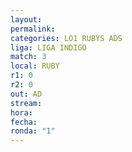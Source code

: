 ```yaml
---
layout: 
permalink: 
categories: LO1 RUBYS ADS
liga: LIGA INDIGO
match: 3
local: RUBY
r1: 0
r2: 0
out: AD
stream: 
hora: 
fecha: 
ronda: "1"
---
```

